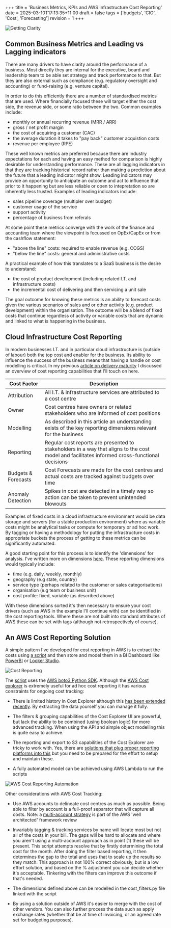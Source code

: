 +++
title = 'Business Metrics, KPIs and AWS Infrastructure Cost Reporting'
date = 2025-03-10T17:13:35+11:00
draft = false
tags = ['budgets', 'CIO', 'Cost', 'Forecasting']
revision = 1
+++


![Getting Clarity](https://toobstar.github.io/images/caveman_tangle.jpg)

## Common Business Metrics and Leading vs Lagging indicators

There are many drivers to have clarity around the performance of a business.  Most directly they are internal for the executive, board and leadership team to be able set strategy and track performance to that. But they are also external such as compliance (e.g. regulatory oversight and accounting) or fund-raising (e.g. venture capital).  

In order to do this efficiently there are a number of standardised metrics that are used.  Where financially focused these will target either the cost side, the revenue side, or some ratio between the two.  Common examples include: 

- monthly or annual recurring revenue (MRR / ARR) 
- gross / net profit margin 
- the cost of acquiring a customer (CAC)
- the average duration it takes to "pay back" customer acquistion costs 
- revenue per employee (RPE)

These well known metrics are preferred because there are industry expectations for each and having an easy method for comparison is highly desirable for understanding performance.  These are all lagging indicators in that they are tracking historical record rather than making a prediction about the future that a leading indicator might show.  Leading indicators may provide an opportunity to anticipate an outcome and act to influence that prior to it happening but are less reliable or open to intepretation so are inherently less trusted.  Examples of leading indicators include:

- sales pipeline coverage (multipler over budget)
- customer usage of the service
- support activity 
- percentage of business from referals 

At some point these metrics converge with the work of the finance and accounting team where the viewpoint is focussed on OpEx/CapEx or from the cashflow statement:

-  "above the line" costs: required to enable revenue (e.g. COGS) 
-  "below the line" costs: general and administrative costs

A practical example of how this translates to a SaaS business is the desire to understand:

- the cost of product development (including related I.T. and infrastructure costs)
- the incremental cost of delivering and then servicing a unit sale 

The goal outcome for knowing these metrics is an ability to forecast costs given the various scenarios of sales and or other activity (e.g. product development) within the organisation.  The outcome will be a blend of fixed costs that continue regardless of activity or variable costs that are dynamic and linked to what is happening in the business. 

## Cloud Infrastructure Cost Reporting

In modern businesses I.T. and in particular cloud infrastructure is (outside of labour) both the top cost and enabler for the business. Its ability to influence the success of the business means that having a handle on cost modelling is critical.  In my previous [article on delivery maturity](https://toobstar.github.io/posts/2024-08-27_cloud_maturity/) I discussed an overview of cost reporting capabilities that I'll touch on here.


| Cost Factor         | Description                                                                                      |
| ------------ | ------------------------------------------------------------------------------------------------ 
| Attribution         | All I.T. & infrastructure services are attributed to a cost centre                                                                                                           |
| Owner               | Cost centres have owners or related stakeholders who are informed of cost positions                                                                                      |
| Modelling           | As described in this article an understanding exists of the key reporting dimensions relevant for the business |
| Reporting           | Regular cost reports are presented to stakeholders in a way that aligns to the cost model and facilitates informed cross-functional decisions          |
| Budgets & Forecasts | Cost Forecasts are made for the cost centres and actual costs are tracked against budgets over time                                                                      |
| Anomaly Detection   | Spikes in cost are detected in a timely way so action can be taken to prevent unintended blowouts                                                                        |



Examples of fixed costs in a cloud infrastructure environment would be data storage and servers (for a stable production environment) where as variable costs might be analytical tasks or compute for temporary or ad hoc work.  By tagging or having a methodology for putting the infrastructure costs in appropriate buckets the process of getting to these metrics can be significantly automated. 

A good starting point for this process is to identify the 'dimensions' for analysis. I've written more on dimensions [here](https://github.com/toobstar/data-tools).  These reporting dimensions would typically include:

- time (e.g. daily, weekly, monthly)
- geography (e.g state, country)
- service type (perhaps related to the customer or sales categorisations)
- organisation (e.g team or business unit)
- cost profile: fixed, variable (as described above)

With these dimensions sorted it's then necessary to ensure your cost drivers (such as AWS in the example I'll continue with) can be identified in the cost reporting tools. Where these are not built into standard attributes of AWS these can be set with tags (although not retrospectively of course). 

## An AWS Cost Reporting Solution

A simple pattern I've developed for cost reporting in AWS is to extract the costs using [a script](https://github.com/toobstar/aws-scripts) and then store and model them in a BI Dashboard like [PowerBI](https://www.microsoft.com/en-us/power-platform/products/power-bi) or [Looker Studio](https://cloud.google.com/looker).

![Cost Reporting](https://toobstar.github.io/images/aws_cost_reporting.jpg)

The [script](https://github.com/toobstar/aws-scripts) uses the [AWS boto3 Python SDK](https://aws.amazon.com/sdk-for-python/).  Although the [AWS Cost explorer](https://aws.amazon.com/aws-cost-management/aws-cost-explorer/) is extremely useful for ad hoc cost reporting it has various constraints for ongoing cost tracking:

- There is limited history in Cost Explorer although this [has been extended recently](https://aws.amazon.com/about-aws/whats-new/2023/11/aws-cost-explorer-provides-historical-granular-data/). By extracting the data yourself you can manage it fully.

- The filters & grouping capabilities of the Cost Explorer UI are powerful, but lack the ability to be combined (using boolean logic) for more advanced tracking.  When using the API and simple object modelling this is quite easy to achieve.

- The reporting and export to S3 capabilities of the Cost Explorer are tricky to work with.  Yes, there are [solutions that plug proper reporting platforms into this](https://grafana.com/grafana/dashboards/139-aws-billing/) but you need to be prepared for the effort to setup and maintain these. 

- A fully automated model can be achieved using AWS Lambda to run the scripts 

![AWS Cost Reporting Automation](https://toobstar.github.io/images/aws_cost_reporting_architecture.png)

Other considerations with AWS Cost Tracking:

- Use AWS accounts to delineate cost centres as much as possible.  Being able to filter by account is a full-proof separator that will capture all costs.  Note: a [multi-account strategy](https://docs.aws.amazon.com/whitepapers/latest/organizing-your-aws-environment/organizing-your-aws-environment.html) is part of the AWS 'well architected' framework review 

- Invariably tagging & tracking services by name will locate most but not all of the costs in your bill. The gaps will be hard to allocate and where you aren't using a multi-account approach as in point (1) these will be present.  This script attempts resolve that by firstly determining the total cost for the month.  After doing the filter based reporting, it then determines the gap to the total and uses that to scale up the results so they match.  This approach is not 100% correct obviously, but is a low effort solution, and based on the % adjustment you can decide whether it's acceptable.  Tinkering with the filters can improve this outcome if that's needed. 

- The dimensions defined above can be modelled in the cost_filters.py file linked with the script 

- By using a solution outside of AWS it's easier to merge with the cost of other vendors.  You can also further process the data such as apply exchange rates (whether that be at time of invoicing, or an agreed rate set for budgeting purposes). 





